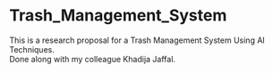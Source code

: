 # Trash_Management_System

This is a research proposal for a Trash Management System Using AI Techniques.
<br>
Done along with my colleague Khadija Jaffal.
